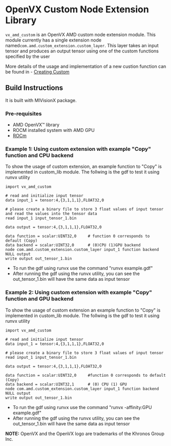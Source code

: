 # OpenVX Custom Node Extension Library

`vx_amd_custom` is an OpenVX AMD custom node extension module. This module currently has a single extension node named`com.amd.custom_extension.custom_layer`.
This layer takes an input tensor and produces an output tensor using one of the custom functions specified by the user

More details of the usage and implementation of a new custion function can be found in
    - [Creating Custom](./CustomNode.md)

## Build Instructions
It is built with MIVisionX package.

### Pre-requisites

* AMD OpenVX&trade; library
* ROCM installed system with AMD GPU
* [ROCm](https://rocmdocs.amd.com/en/latest/)
    
### Example 1: Using custom extension with example "Copy" function and CPU backend

To show the usage of custom extension, an example function to "Copy" is implemented in custom_lib module.
The follwing is the gdf to test it using runvx utility
``` 
import vx_amd_custom

# read and initialize input tensor
data input_1 = tensor:4,{3,1,1,1},FLOAT32,0

# please create a binary file to store 3 float values of input tensor and read the values into the tensor data
read input_1 input_tensor_1.bin

data output = tensor:4,{3,1,1,1},FLOAT32,0

data function = scalar:UINT32,0     # function 0 corresponds to default (Copy)
data backend = scalar:UINT32,0      # (0)CPU (1)GPU backend
node com.amd.custom_extension.custom_layer input_1 function backend NULL output
write output out_tensor_1.bin

```
* To run the gdf using runvx use the command "runvx example.gdf"
* After running the gdf using the runvx utility, you can see the out_tensor_1.bin will have the same data as input tensor

### Example 2: Using custom extension with example "Copy" function and GPU backend

To show the usage of custom extension an example function to "Copy" is implemented in custom_lib module.
The follwing is the gdf to test it using runvx utility

``` 
import vx_amd_custom

# read and initialize input tensor
data input_1 = tensor:4,{3,1,1,1},FLOAT32,0

# please create a binary file to store 3 float values of input tensor
read input_1 input_tensor_1.bin

data output = tensor:4,{3,1,1,1},FLOAT32,0

data function = scalar:UINT32,0     #function 0 corresponds to default (Copy)
data backend = scalar:UINT32,1      # (0) CPU (1) GPU
node com.amd.custom_extension.custom_layer input_1 function backend NULL output
write output out_tensor_1.bin

```
* To run the gdf using runvx use the command "runvx -affinity:GPU example.gdf"
* After running the gdf using the runvx utility, you can see the out_tensor_1.bin will have the same data as input tensor

**NOTE:** OpenVX and the OpenVX logo are trademarks of the Khronos Group Inc.
